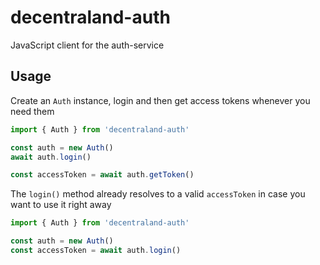 # decentraland-auth

JavaScript client for the auth-service

## Usage

Create an `Auth` instance, login and then get access tokens whenever you need them

```ts
import { Auth } from 'decentraland-auth'

const auth = new Auth()
await auth.login()

const accessToken = await auth.getToken()
```

The `login()` method already resolves to a valid `accessToken` in case you want to use it right away

```ts
import { Auth } from 'decentraland-auth'

const auth = new Auth()
const accessToken = await auth.login()
```
